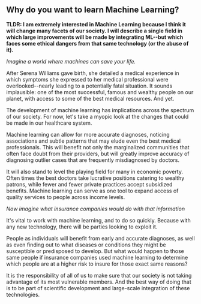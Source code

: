 ## Why do you want to learn Machine Learning?

**TLDR: I am extremely interested in Machine Learning because I think it will change many facets of our society. I will describe a single field in which large improvements will be made by integrating ML--but which faces some ethical dangers from that same technology (or the abuse of it).**



_Imagine a world where machines can save your life._

After Serena Williams gave birth, she detailed a medical experience in which symptoms she expressed to her medical professional were overlooked--nearly leading to a potentially fatal situation. It sounds implausible: one of the most successful, famous and wealthy people on our planet, with access to some of the best medical resources. And yet.

The development of machine learning has implications across the spectrum of our society. For now, let's take a myopic look at the changes that could be made in our healthcare system. 

Machine learning can allow for more accurate diagnoses, noticing associations and subtle patterns that may elude even the best medical professionals. This will benefit not only the marginalized communities that often face doubt from their providers, but will greatly improve accuracy of diagnosing outlier cases that are frequently misdiagnosed by doctors.

It will also stand to level the playing field for many in economic poverty. Often times the best doctors take lucrative positions catering to wealthy patrons, while fewer and fewer private practices accept subsidized benefits. Machine learning can serve as one tool to expand access of quality services to people across income levels.

_Now imagine what insurance companies would do with that information_

It's vital to work with machine learning, and to do so quickly. Because with any new technology, there will be parties looking to exploit it.

People as individuals will benefit from early and accurate diagnoses, as well as even finding out to what diseases or conditions they might be susceptible or predisposed to develop. But what would happen to those same people if insurance companies used machine learning to determine which people are at a higher risk to insure for those exact same reasons? 

It is the responsibility of all of us to make sure that our society is not taking advantage of its most vulnerable members. And the best way of doing that is to be part of scientific development and large-scale integration of these technologies.
